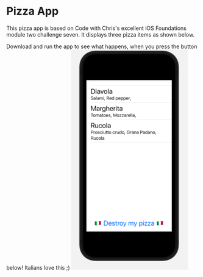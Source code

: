 # Pizza App
This pizza app is based on Code with Chris's excellent iOS Foundations module two challenge seven. It displays three pizza items as shown below.

Download and run the app to see what happens, when you press the button below! Italians love this ;)
![Pizza app](img/pizza_screenshot.png)

